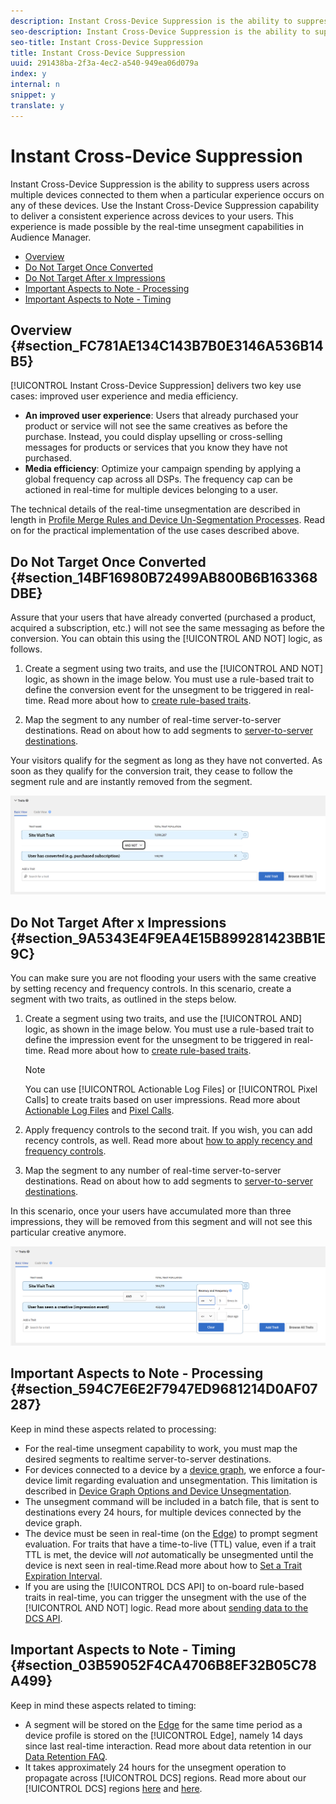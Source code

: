 ```yaml
---
description: Instant Cross-Device Suppression is the ability to suppress users across multiple devices connected to them when a particular experience occurs on any of these devices. Use the Instant Cross-Device Suppression capability to deliver a consistent experience across devices to your users. This experience is made possible by the real-time unsegment capabilities in Audience Manager.
seo-description: Instant Cross-Device Suppression is the ability to suppress users across multiple devices connected to them when a particular experience occurs on any of these devices. Use the Instant Cross-Device Suppression capability to deliver a consistent experience across devices to your users. This experience is made possible by the real-time unsegment capabilities in Audience Manager.
seo-title: Instant Cross-Device Suppression
title: Instant Cross-Device Suppression
uuid: 291438ba-2f3a-4ec2-a540-949ea06d079a
index: y
internal: n
snippet: y
translate: y
---
```


# Instant Cross-Device Suppression

Instant Cross-Device Suppression is the ability to suppress users across multiple devices connected to them when a particular experience occurs on any of these devices. Use the Instant Cross-Device Suppression capability to deliver a consistent experience across devices to your users. This experience is made possible by the real-time unsegment capabilities in Audience Manager.

<ul class="simplelist"> 
 <li><a href="../../c_features/profile-merge-rules/instant-cross-device-suppression.md#section_FC781AE134C143B7B0E3146A536B14B5" format="dita" scope="local"> Overview</a> </li> 
 <li><a href="../../c_features/profile-merge-rules/instant-cross-device-suppression.md#section_14BF16980B72499AB800B6B163368DBE" format="dita" scope="local"> Do Not Target Once Converted</a> </li> 
 <li><a href="../../c_features/profile-merge-rules/instant-cross-device-suppression.md#section_9A5343E4F9EA4E15B899281423BB1E9C" format="dita" scope="local"> Do Not Target After x Impressions</a> </li> 
 <li><a href="../../c_features/profile-merge-rules/instant-cross-device-suppression.md#section_594C7E6E2F7947ED9681214D0AF07287" format="dita" scope="local"> Important Aspects to Note - Processing</a> </li> 
 <li><a href="../../c_features/profile-merge-rules/instant-cross-device-suppression.md#section_03B59052F4CA4706B8EF32B05C78A499" format="dita" scope="local"> Important Aspects to Note - Timing</a> </li> 
</ul>

## Overview {#section_FC781AE134C143B7B0E3146A536B14B5}

[!UICONTROL Instant Cross-Device Suppression] delivers two key use cases: improved user experience and media efficiency.

* **An improved user experience**: Users that already purchased your product or service will not see the same creatives as before the purchase. Instead, you could display upselling or cross-selling messages for products or services that you know they have not purchased. 
* **Media efficiency**: Optimize your campaign spending by applying a global frequency cap across all DSPs. The frequency cap can be actioned in real-time for multiple devices belonging to a user.

The technical details of the real-time unsegmentation are described in length in [Profile Merge Rules and Device Un-Segmentation Processes](../../c_features/profile-merge-rules/merge-rule-unsegment.md#concept_E683A925C0854AF1A63479249734AEB4). Read on for the practical implementation of the use cases described above.

## Do Not Target Once Converted {#section_14BF16980B72499AB800B6B163368DBE}

Assure that your users that have already converted (purchased a product, acquired a subscription, etc.) will not see the same messaging as before the conversion. You can obtain this using the [!UICONTROL AND NOT] logic, as follows.

1. Create a segment using two traits, and use the [!UICONTROL AND NOT] logic, as shown in the image below. You must use a rule-based trait to define the conversion event for the unsegment to be triggered in real-time. Read more about how to [create rule-based traits](../../c_features/traits/create-onboarded-rule-based-traits.md#concept_CFCB78FDF44A42BCA69C948A2C8EC3D5). 

1. Map the segment to any number of real-time server-to-server destinations. Read on about how to add segments to [server-to-server destinations](../../c_features/destinations/manage-destinations.md#task_1B9A6418E2F24C9CA5888F09679204C0).

Your visitors qualify for the segment as long as they have not converted. As soon as they qualify for the conversion trait, they cease to follow the segment rule and are instantly removed from the segment.

![](assets/and_not_use_case.png)

## Do Not Target After x Impressions {#section_9A5343E4F9EA4E15B899281423BB1E9C}

You can make sure you are not flooding your users with the same creative by setting recency and frequency controls. In this scenario, create a segment with two traits, as outlined in the steps below.

1. Create a segment using two traits, and use the [!UICONTROL AND] logic, as shown in the image below. You must use a rule-based trait to define the impression event for the unsegment to be triggered in real-time. Read more about how to [create rule-based traits](../../c_features/traits/create-onboarded-rule-based-traits.md#concept_CFCB78FDF44A42BCA69C948A2C8EC3D5).

   >[!NOTE]
   >
   >You can use [!UICONTROL Actionable Log Files] or [!UICONTROL Pixel Calls] to create traits based on user impressions. Read more about [Actionable Log Files](../../c_integration/media-data-integration/actionable-log-files.md#concept_464D49C698A04E26AFD8AA0F640E5EB3) and [Pixel Calls](../../c_integration/media-data-integration/impression-data-pixels.md#concept_83852AB68E344D4F8933665C895322C2).

1. Apply frequency controls to the second trait. If you wish, you can add recency controls, as well. Read more about [how to apply recency and frequency controls](../../c_features/c_segments/recency-and-frequency.md#concept_957D9E1977774D28A98ACEE6035E7B37). 
1. Map the segment to any number of real-time server-to-server destinations. Read on about how to add segments to [server-to-server destinations](../../c_features/destinations/manage-destinations.md#task_1B9A6418E2F24C9CA5888F09679204C0).

In this scenario, once your users have accumulated more than three impressions, they will be removed from this segment and will not see this particular creative anymore.

![](assets/impressions_use_case.png)

## Important Aspects to Note - Processing {#section_594C7E6E2F7947ED9681214D0AF07287}

Keep in mind these aspects related to processing:

* For the real-time unsegment capability to work, you must map the desired segments to realtime server-to-server destinations. 
* For devices connected to a device by a [device graph](../../c_features/profile-merge-rules/profile-link-use-case.md#section_88E3469E94E14453AF6891B8ADA0933B), we enforce a four-device limit regarding evaluation and unsegmentation. This limitation is described in [Device Graph Options and Device Unsegmentation](../../c_features/profile-merge-rules/merge-rule-unsegment.md#section_23A08D8D7E1541A8B0C701222D5032FC).​ 
* The unsegment command will be included in a batch file, that is sent to destinations every 24 hours, for multiple devices connected by the device graph. 
* The device must be seen in real-time (on the [Edge](../../reference/system-components/components-edge.md#concept_DD36E2B5A23D4CC5A91CA9808B908B8E)) to prompt segment evaluation. For traits that have a time-to-live (TTL) value, even if a trait TTL is met, the device will *not* automatically be unsegmented until the device is next seen in real-time.​ Read more about how to [Set a Trait Expiration Interval](../../c_features/traits/create-onboarded-rule-based-traits.md#task_F17639E26C2744A0942461FCCD4D4DC7). 
* If you are using the [!UICONTROL DCS API] to on-board rule-based traits in real-time, you can trigger the unsegment with the use of the [!UICONTROL AND NOT] logic. Read more about [sending data to the DCS API](../../c_api/dcs-intro/dcs-event-calls/dcs-url-send.md#concept_9F6C569C1E444002ADF2A43516A9F284).​

## Important Aspects to Note - Timing {#section_03B59052F4CA4706B8EF32B05C78A499}

Keep in mind these aspects related to timing:

* A segment will be stored on the [Edge](../../reference/system-components/components-edge.md#concept_DD36E2B5A23D4CC5A91CA9808B908B8E) for the same time period as a device profile is stored on the [!UICONTROL Edge], namely 14 days since last real-time interaction. Read more about data retention in our [Data Retention FAQ](../../faq/faq-privacy.md#section_20FF2BAAAA504153B36C420A5ECFB458). 
* It takes approximately 24 hours for the unsegment operation to propagate across [!UICONTROL DCS] regions. Read more about our [!UICONTROL DCS] regions [here](../../reference/system-components/components-data-collection.md#concept_66CFFEBF5E8B41ED94082D562A93506E) and [here](../../c_api/dcs-intro/dcs-api-reference/dcs-regions.md#concept_01C1E017A6694D1EAF9BF65BFFA54091).


